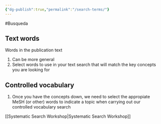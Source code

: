 ```yaml
---
{"dg-publish":true,"permalink":"/search-terms/"}
---
```


#Busqueda 

## Text words

Words in the publication text
1. Can be more general
2. Select words to use in your text search that will match the key concepts you are looking for

## Controlled vocabulary

1. Once you have the concepts down, we need to select the appropiate MeSH (or other) words to indicate a topic when carrying out our controlled vocabulary search


[[Systematic Search Workshop\|Systematic Search Workshop]]